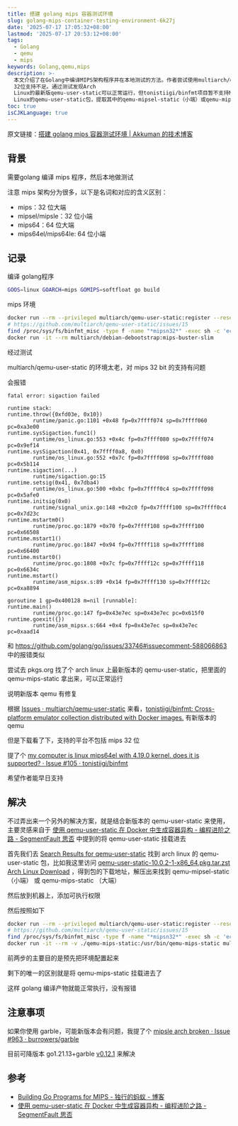 ```yaml
---
title: 搭建 golang mips 容器测试环境
slug: golang-mips-container-testing-environment-6k27j
date: '2025-07-17 17:05:32+08:00'
lastmod: '2025-07-17 20:53:12+08:00'
tags:
  - Golang
  - qemu
  - mips
keywords: Golang,qemu,mips
description: >-
  本文介绍了在Golang中编译MIPS架构程序并在本地测试的方法。作者尝试使用multiarch/qemu-user-static容器环境时遇到兼容性问题，发现旧版本QEMU对MIPS
  32位支持不足。通过测试发现Arch
  Linux的最新版qemu-user-static可以正常运行，但tonistiigi/binfmt项目暂不支持MIPS 32位。最终解决方案是下载Arch
  Linux的qemu-user-static包，提取其中的qemu-mipsel-static（小端）或qemu-mips-static（大端）二进制文件挂载到容器中使用。
toc: true
isCJKLanguage: true
---
```






原文链接：[搭建 golang mips 容器测试环境 | Akkuman 的技术博客](https://www.hacktech.cn/post/2025/07/golang-mips-container-testing-environment-6k27j/)

## 背景

需要golang 编译 mips 程序，然后本地做测试

注意 mips 架构分为很多，以下是名词和对应的含义区别：

- mips：32 位大端
- mipsel/mipsle：32 位小端
- mips64：64 位大端
- mips64el/mips64le: 64 位小端

## 记录

编译 golang程序

```bash
GOOS=linux GOARCH=mips GOMIPS=softfloat go build
```

mips 环境

```bash
docker run --rm --privileged multiarch/qemu-user-static:register --reset
# https://github.com/multiarch/qemu-user-static/issues/15
find /proc/sys/fs/binfmt_misc -type f -name "*mipsn32*" -exec sh -c 'echo -1 > {}' \;
docker run -it --rm multiarch/debian-debootstrap:mips-buster-slim
```

经过测试

multiarch/qemu-user-static 的环境太老，对 mips 32 bit 的支持有问题

会报错

```plaintext
fatal error: sigaction failed

runtime stack:
runtime.throw({0xfd03e, 0x10})
        runtime/panic.go:1101 +0x48 fp=0x7ffff074 sp=0x7ffff060 pc=0xa3e00
runtime.sysSigaction.func1()
        runtime/os_linux.go:553 +0x4c fp=0x7ffff080 sp=0x7ffff074 pc=0x9ef14
runtime.sysSigaction(0x41, 0x7ffff0a8, 0x0)
        runtime/os_linux.go:552 +0x7c fp=0x7ffff098 sp=0x7ffff080 pc=0x5b114
runtime.sigaction(...)
        runtime/sigaction.go:15
runtime.setsig(0x41, 0x7dba4)
        runtime/os_linux.go:500 +0xbc fp=0x7ffff0c4 sp=0x7ffff098 pc=0x5afe0
runtime.initsig(0x0)
        runtime/signal_unix.go:148 +0x2c0 fp=0x7ffff100 sp=0x7ffff0c4 pc=0x7d23c
runtime.mstartm0()
        runtime/proc.go:1879 +0x70 fp=0x7ffff108 sp=0x7ffff100 pc=0x66508
runtime.mstart1()
        runtime/proc.go:1847 +0x94 fp=0x7ffff118 sp=0x7ffff108 pc=0x66400
runtime.mstart0()
        runtime/proc.go:1808 +0x7c fp=0x7ffff12c sp=0x7ffff118 pc=0x6634c
runtime.mstart()
        runtime/asm_mipsx.s:89 +0x14 fp=0x7ffff130 sp=0x7ffff12c pc=0xa8894

goroutine 1 gp=0x400128 m=nil [runnable]:
runtime.main()
        runtime/proc.go:147 fp=0x43e7ec sp=0x43e7ec pc=0x615f0
runtime.goexit({})
        runtime/asm_mipsx.s:664 +0x4 fp=0x43e7ec sp=0x43e7ec pc=0xaad14
```

和 https://github.com/golang/go/issues/33746#issuecomment-588066863 中的报错类似

尝试去 pkgs.org 找了个 arch linux 上最新版本的 qemu-user-static，把里面的 qemu-mips-static 拿出来，可以正常运行

说明新版本 qemu 有修复

根据 [Issues · multiarch/qemu-user-static](https://github.com/multiarch/qemu-user-static/issues/212) 来看，[tonistiigi/binfmt: Cross-platform emulator collection distributed with Docker images.](https://github.com/tonistiigi/binfmt) 有新版本的 qemu

但是下载看了下，支持的平台不包括 mips 32 位

提了个 [my computer is linux mips64el with 4.19.0 kernel. does it is supported? · Issue #105 · tonistiigi/binfmt](https://github.com/tonistiigi/binfmt/issues/255)

希望作者能早日支持

## 解决

不过弄出来一个另外的解决方案，就是结合新版本的 qemu-user-static 来使用，主要灵感来自于 [使用 qemu-user-static 在 Docker 中生成容器异构 - 编程进阶之路 - SegmentFault 思否](https://segmentfault.com/a/1190000045134048) 中提到的将 qemu-user-static 挂载进去

首先我们去 [Search Results for qemu-user-static](https://pkgs.org/search/?q=qemu-user-static) 找到 arch linux 的 qemu-user-static 包，比如我这里访问 [qemu-user-static-10.0.2-1-x86_64.pkg.tar.zst Arch Linux Download](https://archlinux.pkgs.org/rolling/archlinux-extra-x86_64/qemu-user-static-10.0.2-1-x86_64.pkg.tar.zst.html) ，得到包的下载地址，解压出来找到 qemu-mipsel-static（小端） 或 qemu-mips-static （大端）

然后放到机器上，添加可执行权限

然后按照如下

```bash
docker run --rm --privileged multiarch/qemu-user-static:register --reset
# https://github.com/multiarch/qemu-user-static/issues/15
find /proc/sys/fs/binfmt_misc -type f -name "*mipsn32*" -exec sh -c 'echo -1 > {}' \;
docker run -it --rm -v ./qemu-mips-static:/usr/bin/qemu-mips-static multiarch/debian-debootstrap:mips-buster-slim
```

前两步的主要目的是预先把环境配置起来

剩下的唯一的区别就是将 qemu-mips-static 挂载进去了

这样 golang 编译产物就能正常执行，没有报错

## 注意事项

如果你使用 garble，可能新版本会有问题，我提了个 [mipsle arch broken · Issue #963 · burrowers/garble](https://github.com/burrowers/garble/issues/963)

目前可降版本 go1.21.13+garble [v0.12.1](https://github.com/burrowers/garble/releases/tag/v0.12.1) 来解决

## 参考

- [Building Go Programs for MIPS - 独行的蚂蚁 - 博客](https://zyfdegh.github.io/post/202002-go-compile-for-mips/)
- [使用 qemu-user-static 在 Docker 中生成容器异构 - 编程进阶之路 - SegmentFault 思否](https://segmentfault.com/a/1190000045134048)
